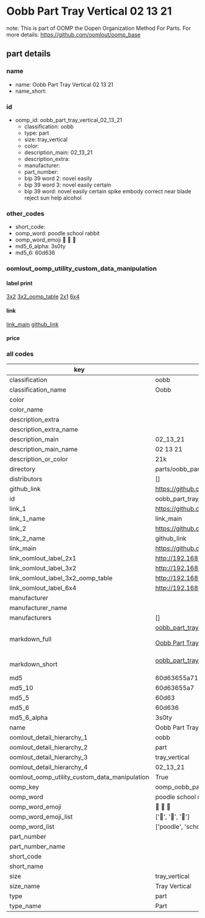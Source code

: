 # Oobb Part Tray Vertical 02 13 21  

note: This is part of OOMP the Oopen Organization Method For Parts. For more details: https://github.com/oomlout/oomp_base

##  part details





### name
* name: Oobb Part Tray Vertical 02 13 21
* name_short: 
### id
* oomp_id: oobb_part_tray_vertical_02_13_21
  * classification: oobb
  * type: part
  * size: tray_vertical
  * color: 
  * description_main: 02_13_21
  * description_extra: 
  * manufacturer: 
  * part_number: 
  * bip 39 word 2: novel easily
  * bip 39 word 3: novel easily certain
  * bip 39 word: novel easily certain spike embody correct near blade reject sun help alcohol

### other_codes
* short_code: 
* oomp_word: poodle school rabbit
* oomp_word_emoji :poodle: :school: :rabbit:
* md5_6_alpha: 3s0ty
* md5_6: 60d636






### oomlout_oomp_utility_custom_data_manipulation
#### label print
[3x2](http://192.168.1.245:1112/?label=oomp%203s0ty)
[3x2_oomp_table](http://192.168.1.107:1112/?label=oomp%203s0ty)
[2x1](http://192.168.1.242:1112/?label=oomp%203s0ty)
[6x4](http://192.168.1.55:1112/?label=oomp%203s0ty)    

#### link

[link_main](https://github.com/oomlout/oomlout_oomp_current_version_messy/tree/main/parts/oobb_part_tray_vertical_02_13_21) [github_link](https://github.com/oomlout/oomlout_oomp_part_src/tree/main/parts/oobb_part_tray_vertical_02_13_21)                             

#### price







### all codes 
| key | value |  
| --- | --- |  
| classification | oobb |  
| classification_name | Oobb |  
| color |  |  
| color_name |  |  
| description_extra |  |  
| description_extra_name |  |  
| description_main | 02_13_21 |  
| description_main_name | 02 13 21 |  
| description_or_color | 21k |  
| directory | parts/oobb_part_tray_vertical_02_13_21 |  
| distributors | [] |  
| github_link | https://github.com/oomlout/oomlout_oomp_part_src/tree/main/parts/oobb_part_tray_vertical_02_13_21 |  
| id | oobb_part_tray_vertical_02_13_21 |  
| link_1 | https://github.com/oomlout/oomlout_oomp_current_version_messy/tree/main/parts/oobb_part_tray_vertical_02_13_21 |  
| link_1_name | link_main |  
| link_2 | https://github.com/oomlout/oomlout_oomp_part_src/tree/main/parts/oobb_part_tray_vertical_02_13_21 |  
| link_2_name | github_link |  
| link_main | https://github.com/oomlout/oomlout_oomp_current_version_messy/tree/main/parts/oobb_part_tray_vertical_02_13_21 |  
| link_oomlout_label_2x1 | http://192.168.1.242:1112/?label=oomp%203s0ty |  
| link_oomlout_label_3x2 | http://192.168.1.245:1112/?label=oomp%203s0ty |  
| link_oomlout_label_3x2_oomp_table | http://192.168.1.107:1112/?label=oomp%203s0ty |  
| link_oomlout_label_6x4 | http://192.168.1.55:1112/?label=oomp%203s0ty |  
| manufacturer |  |  
| manufacturer_name |  |  
| manufacturers | [] |  
| markdown_full | [oobb_part_tray_vertical_02_13_21](https://github.com/oomlout/oomlout_oomp_current_version_messy/tree/main/parts/oobb_part_tray_vertical_02_13_21)<br>[](https://github.com/oomlout/oomlout_oomp_current_version_messy/tree/main/parts/oobb_part_tray_vertical_02_13_21)<br>[Oobb Part Tray Vertical 02 13 21](https://github.com/oomlout/oomlout_oomp_current_version_messy/tree/main/parts/oobb_part_tray_vertical_02_13_21)<br><br> |  
| markdown_short | [oobb_part_tray_vertical_02_13_21](https://github.com/oomlout/oomlout_oomp_current_version_messy/tree/main/parts/oobb_part_tray_vertical_02_13_21)<br><br> |  
| md5 | 60d63655a7171270c2243d1c4b5164b8 |  
| md5_10 | 60d63655a7 |  
| md5_5 | 60d63 |  
| md5_6 | 60d636 |  
| md5_6_alpha | 3s0ty |  
| name | Oobb Part Tray Vertical 02 13 21 |  
| oomlout_detail_hierarchy_1 | oobb |  
| oomlout_detail_hierarchy_2 | part |  
| oomlout_detail_hierarchy_3 | tray_vertical |  
| oomlout_detail_hierarchy_4 | 02_13_21 |  
| oomlout_oomp_utility_custom_data_manipulation | True |  
| oomp_key | oomp_oobb_part_tray_vertical_02_13_21 |  
| oomp_word | poodle school rabbit |  
| oomp_word_emoji | :poodle: :school: :rabbit: |  
| oomp_word_emoji_list | [':poodle:', ':school:', ':rabbit:'] |  
| oomp_word_list | ['poodle', 'school', 'rabbit'] |  
| part_number |  |  
| part_number_name |  |  
| short_code |  |  
| short_name |  |  
| size | tray_vertical |  
| size_name | Tray Vertical |  
| type | part |  
| type_name | Part |  
